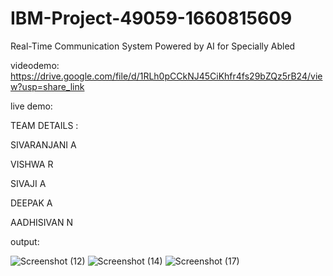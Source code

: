 # IBM-Project-49059-1660815609
Real-Time Communication System Powered by AI for Specially Abled


videodemo:
https://drive.google.com/file/d/1RLh0pCCkNJ45CiKhfr4fs29bZQz5rB24/view?usp=share_link

live demo:

TEAM DETAILS :

SIVARANJANI A

VISHWA R

SIVAJI A

DEEPAK A

AADHISIVAN N

output:

![Screenshot (12)](https://user-images.githubusercontent.com/113988327/202846690-aad5574b-16b0-472f-86d5-29a6e24679d0.png)
![Screenshot (14)](https://user-images.githubusercontent.com/113988327/202846694-3ae1e5c3-50ed-4320-a757-9d10763e7bbf.png)
![Screenshot (17)](https://user-images.githubusercontent.com/113988327/202846695-8b7238ff-3fcb-469d-a0cf-973853f75c21.png)

